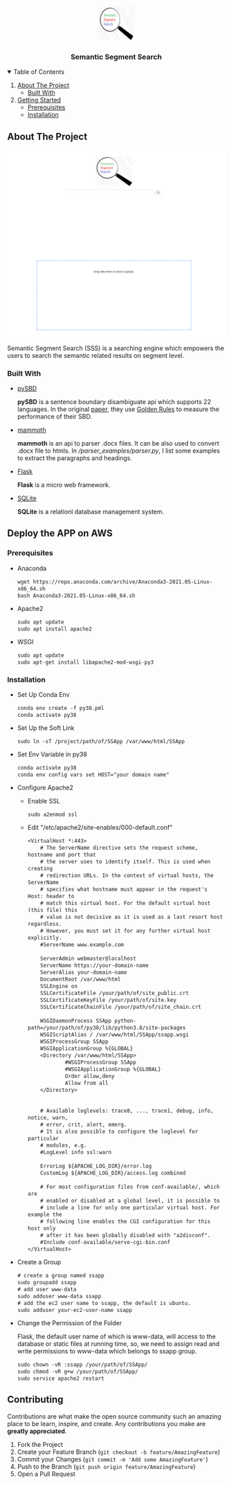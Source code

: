<!--
*** Thanks for checking out the Best-README-Template. If you have a suggestion
*** that would make this better, please fork the repo and create a pull request
*** or simply open an issue with the tag "enhancement".
*** Thanks again! Now go create something AMAZING! :D
-->



<!-- PROJECT SHIELDS -->
<!--
*** I'm using markdown "reference style" links for readability.
*** Reference links are enclosed in brackets [ ] instead of parentheses ( ).
*** See the bottom of this document for the declaration of the reference variables
*** for contributors-url, forks-url, etc. This is an optional, concise syntax you may use.
*** https://www.markdownguide.org/basic-syntax/#reference-style-links
-->

[comment]: <> ([![Contributors][contributors-shield]][contributors-url])

[comment]: <> ([![Forks][forks-shield]][forks-url])

[comment]: <> ([![Stargazers][stars-shield]][stars-url])

[comment]: <> ([![Issues][issues-shield]][issues-url])

[comment]: <> ([![MIT License][license-shield]][license-url])

[comment]: <> ([![LinkedIn][linkedin-shield]][linkedin-url])



<!-- PROJECT LOGO -->
<br />
<p align="center">
  <a href="https://github.com/SemanticSearching/SSApp">
    <img src="./images/logo.png" alt="Logo" width="80" height="80">
  </a>

<h3 align="center">Semantic Segment Search</h3>

[comment]: <> (  <p align="center">)

[comment]: <> (    An awesome README template to jumpstart your projects!)

[comment]: <> (    <br />)

[comment]: <> (    <a href="https://github.com/othneildrew/Best-README-Template"><strong>Explore the docs »</strong></a>)

[comment]: <> (    <br />)

[comment]: <> (    <br />)

[comment]: <> (    <a href="https://github.com/othneildrew/Best-README-Template">View Demo</a>)

[comment]: <> (    ·)

[comment]: <> (    <a href="https://github.com/othneildrew/Best-README-Template/issues">Report Bug</a>)

[comment]: <> (    ·)

[comment]: <> (    <a href="https://github.com/othneildrew/Best-README-Template/issues">Request Feature</a>)

[comment]: <> (  </p>)
</p>



<!-- TABLE OF CONTENTS -->
<details open="open">
  <summary>Table of Contents</summary>
  <ol>
    <li>
      <a href="#about-the-project">About The Project</a>
      <ul>
        <li><a href="#built-with">Built With</a></li>
      </ul>
    </li>
    <li>
      <a href="#getting-started">Getting Started</a>
      <ul>
        <li><a href="#prerequisites">Prerequisites</a></li>
        <li><a href="#installation">Installation</a></li>
      </ul>
    </li>

[comment]: <> (    <li><a href="#usage">Usage</a></li>)

[comment]: <> (    <li><a href="#roadmap">Roadmap</a></li>)

[comment]: <> (    <li><a href="#contributing">Contributing</a></li>)

[comment]: <> (    <li><a href="#license">License</a></li>)

[comment]: <> (    <li><a href="#contact">Contact</a></li>)

[comment]: <> (    <li><a href="#acknowledgements">Acknowledgements</a></li>)
  </ol>
</details>



<!-- ABOUT THE PROJECT -->

## About The Project

[![Product Name Screen Shot][product-screenshot]](https://semanticsearch.site/)

Semantic Segment Search (SSS) is a searching engine which empowers the 
users to search the semantic related results on segment level.

### Built With

* [pySBD](https://github.com/nipunsadvilkar/pySBD)
  
  **pySBD** is a sentence boundary disambiguate api which supports 22 languages. In the original [paper](chrome-extension://oemmndcbldboiebfnladdacbdfmadadm/https://www.aclweb.org/anthology/2020.nlposs-1.15.pdf),
they use [Golden Rules](https://s3.amazonaws.com/tm-town-nlp-resources/golden_rules.txt) to measure the performance of their SBD.
* [mammoth](https://pypi.org/project/mammoth/)
  
  **mammoth** is an api to parser .docx files. It can be also used to convert .docx file to htmls.
In */parser_examples/parser.py*, I list some examples to extract the paragraphs and headings.
  
* [Flask](https://flask.palletsprojects.com/en/2.0.x/)
  
  **Flask** is a micro web framework.

* [SQLite](https://www.sqlite.org/index.html)

  **SQLite** is a relationl database management system.

<!-- GETTING STARTED -->

## Deploy the APP on AWS

### Prerequisites

* Anaconda
  ```angular2html
  wget https://repo.anaconda.com/archive/Anaconda3-2021.05-Linux-x86_64.sh
  bash Anaconda3-2021.05-Linux-x86_64.sh
  ```
* Apache2
  ```angular2html
  sudo apt update
  sudo apt install apache2
  ```
* WSGI
  ```angular2html
  sudo apt update
  sudo apt-get install libapache2-mod-wsgi-py3
  ```

### Installation

* Set Up Conda Env
  ```angular2html
  conda env create -f py38.pml
  conda activate py38
  ```
* Set Up the Soft Link 
  ```angular2html
  sudo ln -sT /project/path/of/SSApp /var/www/html/SSApp
  ```
* Set Env Variable in py38
  ```angular2html
  conda activate py38
  conda env config vars set HOST="your domain name"
  ```
* Configure Apache2
  * Enable SSL
    ```angular2html
    sudo a2enmod ssl
    ```
  * Edit "/etc/apache2/site-enables/000-default.conf"
    ```angular2html
    <VirtualHost *:443>
        # The ServerName directive sets the request scheme, hostname and port that
        # the server uses to identify itself. This is used when creating
        # redirection URLs. In the context of virtual hosts, the ServerName
        # specifies what hostname must appear in the request's Host: header to
        # match this virtual host. For the default virtual host (this file) this
        # value is not decisive as it is used as a last resort host regardless.
        # However, you must set it for any further virtual host explicitly.
        #ServerName www.example.com

        ServerAdmin webmaster@localhost
        ServerName https://your-domain-name
        ServerAlias your-domain-name
        DocumentRoot /var/www/html
        SSLEngine on
        SSLCertificateFile /your/path/of/site_public.crt
        SSLCertificateKeyFile /your/path/of/site.key
        SSLCertificateChainFile /your/path/of/site_chain.crt

        WSGIDaemonProcess SSApp python-path=/your/path/of/py38/lib/python3.8/site-packages
        WSGIScriptAlias / /var/www/html/SSApp/ssapp.wsgi
        WSGIProcessGroup SSApp
        WSGIApplicationGroup %{GLOBAL}
        <Directory /var/www/html/SSApp>
                #WSGIProcessGroup SSApp
                #WSGIApplicationGroup %{GLOBAL}
                Order allow,deny
                Allow from all
        </Directory>


        # Available loglevels: trace8, ..., trace1, debug, info, notice, warn,
        # error, crit, alert, emerg.
        # It is also possible to configure the loglevel for particular
        # modules, e.g.
        #LogLevel info ssl:warn

        ErrorLog ${APACHE_LOG_DIR}/error.log
        CustomLog ${APACHE_LOG_DIR}/access.log combined

        # For most configuration files from conf-available/, which are
        # enabled or disabled at a global level, it is possible to
        # include a line for only one particular virtual host. For example the
        # following line enables the CGI configuration for this host only
        # after it has been globally disabled with "a2disconf".
        #Include conf-available/serve-cgi-bin.conf
    </VirtualHost>
    ```
* Create a Group
  ```angular2html
  # create a group named ssapp
  sudo groupadd ssapp
  # add user www-data 
  sudo adduser www-data ssapp
  # add the ec2 user name to ssapp, the default is ubuntu.
  sudo adduser your-ec2-user-name ssapp
  ```

* Change the Permission of the Folder
  
  Flask, the default user name of which is www-data, will access to the 
  database or static files at running time, so, we need to assign read and 
  write permissions to www-data which belongs to ssapp group.
  ```angular2html
  sudo chown -vR :ssapp /your/path/of/SSApp/
  sudo chmod -vR g+w /your/path/of/SSApp/
  sudo service apache2 restart
  ```
  
  


<!-- USAGE EXAMPLES -->

[comment]: <> (## Usage)

[comment]: <> (Use this space to show useful examples of how a project can be used. Additional)

[comment]: <> (screenshots, code examples and demos work well in this space. You may also link)

[comment]: <> (to more resources.)

[comment]: <> (_For more examples, please refer to the [Documentation]&#40;https://example.com&#41;_)



<!-- ROADMAP -->

[comment]: <> (## Roadmap)


<!-- CONTRIBUTING -->

## Contributing

Contributions are what make the open source community such an amazing place to
be learn, inspire, and create. Any contributions you make are **greatly
appreciated**.

1. Fork the Project
2. Create your Feature Branch (`git checkout -b feature/AmazingFeature`)
3. Commit your Changes (`git commit -m 'Add some AmazingFeature'`)
4. Push to the Branch (`git push origin feature/AmazingFeature`)
5. Open a Pull Request

<!-- LICENSE -->

[comment]: <> (## License)

[comment]: <> (Distributed under the MIT License. See `LICENSE` for more information.)



<!-- CONTACT -->

[comment]: <> (## Contact)

[comment]: <> (Your Name - [@your_twitter]&#40;https://twitter.com/your_username&#41; -)

[comment]: <> (email@example.com)

[comment]: <> (Project)

[comment]: <> (Link: [https://github.com/your_username/repo_name]&#40;https://github.com/your_username/repo_name&#41;)



<!-- ACKNOWLEDGEMENTS -->

[comment]: <> (## Acknowledgements)

[comment]: <> (* [GitHub Emoji Cheat Sheet]&#40;https://www.webpagefx.com/tools/emoji-cheat-sheet&#41;)

[comment]: <> (* [Img Shields]&#40;https://shields.io&#41;)

[comment]: <> (* [Choose an Open Source License]&#40;https://choosealicense.com&#41;)

[comment]: <> (* [GitHub Pages]&#40;https://pages.github.com&#41;)

[comment]: <> (* [Animate.css]&#40;https://daneden.github.io/animate.css&#41;)

[comment]: <> (* [Loaders.css]&#40;https://connoratherton.com/loaders&#41;)

[comment]: <> (* [Slick Carousel]&#40;https://kenwheeler.github.io/slick&#41;)

[comment]: <> (* [Smooth Scroll]&#40;https://github.com/cferdinandi/smooth-scroll&#41;)

[comment]: <> (* [Sticky Kit]&#40;http://leafo.net/sticky-kit&#41;)

[comment]: <> (* [JVectorMap]&#40;http://jvectormap.com&#41;)

[comment]: <> (* [Font Awesome]&#40;https://fontawesome.com&#41;)

<!-- MARKDOWN LINKS & IMAGES -->
<!-- https://www.markdownguide.org/basic-syntax/#reference-style-links -->

[contributors-shield]: https://img.shields.io/github/contributors/othneildrew/Best-README-Template.svg?style=for-the-badge

[contributors-url]: https://github.com/othneildrew/Best-README-Template/graphs/contributors

[forks-shield]: https://img.shields.io/github/forks/othneildrew/Best-README-Template.svg?style=for-the-badge

[forks-url]: https://github.com/othneildrew/Best-README-Template/network/members

[stars-shield]: https://img.shields.io/github/stars/othneildrew/Best-README-Template.svg?style=for-the-badge

[stars-url]: https://github.com/othneildrew/Best-README-Template/stargazers

[issues-shield]: https://img.shields.io/github/issues/othneildrew/Best-README-Template.svg?style=for-the-badge

[issues-url]: https://github.com/othneildrew/Best-README-Template/issues

[license-shield]: https://img.shields.io/github/license/othneildrew/Best-README-Template.svg?style=for-the-badge

[license-url]: https://github.com/othneildrew/Best-README-Template/blob/master/LICENSE.txt

[linkedin-shield]: https://img.shields.io/badge/-LinkedIn-black.svg?style=for-the-badge&logo=linkedin&colorB=555

[linkedin-url]: https://linkedin.com/in/othneildrew

[product-screenshot]: images/screenshot.png
